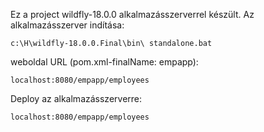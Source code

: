 Ez a project wildfly-18.0.0 alkalmazásszerverrel készült.
Az alkalmazásszerver indítása:
```shell
c:\H\wildfly-18.0.0.Final\bin\ standalone.bat
```
weboldal URL (pom.xml-finalName: empapp):
```shell
localhost:8080/empapp/employees
```
Deploy az alkalmazásszerverre:
```shell
localhost:8080/empapp/employees
```